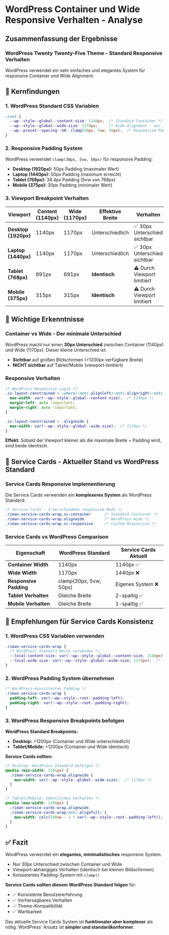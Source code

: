 # WordPress Container und Wide Responsive Verhalten - Analyse

## Zusammenfassung der Ergebnisse

### WordPress Twenty Twenty-Five Theme - Standard Responsive Verhalten

WordPress verwendet ein sehr einfaches und elegantes System für responsive Container und Wide Alignment:

## 🎯 Kernfindungen

### 1. WordPress Standard CSS Variablen
```css
:root {
  --wp--style--global--content-size: 1140px;  /* Standard Container */
  --wp--style--global--wide-size: 1170px;     /* Wide Alignment - nur 30px breiter! */
  --wp--preset--spacing--50: clamp(30px, 5vw, 50px);  /* Responsive Padding */
}
```

### 2. Responsive Padding System
WordPress verwendet `clamp(30px, 5vw, 50px)` für responsive Padding:
- **Desktop (1920px):** 50px Padding (maximaler Wert)
- **Laptop (1440px):** 50px Padding (maximum erreicht)
- **Tablet (768px):** 38.4px Padding (5vw von 768px)
- **Mobile (375px):** 30px Padding (minimaler Wert)

### 3. Viewport Breakpoint Verhalten

| Viewport | Content (1140px) | Wide (1170px) | Effektive Breite | Verhalten |
|----------|------------------|---------------|------------------|-----------|
| **Desktop (1920px)** | 1140px | 1170px | Unterschiedlich | ✅ 30px Unterschied sichtbar |
| **Laptop (1440px)** | 1140px | 1170px | Unterschiedlich | ✅ 30px Unterschied sichtbar |
| **Tablet (768px)** | 691px | 691px | **Identisch** | ⚠️ Durch Viewport limitiert |
| **Mobile (375px)** | 315px | 315px | **Identisch** | ⚠️ Durch Viewport limitiert |

## 🚨 Wichtige Erkenntnisse

### Container vs Wide - Der minimale Unterschied
WordPress macht nur einen **30px Unterschied** zwischen Container (1140px) und Wide (1170px). Dieser kleine Unterschied ist:
- **Sichtbar** auf großen Bildschirmen (>1200px verfügbare Breite)
- **NICHT sichtbar** auf Tablet/Mobile (viewport-limitiert)

### Responsive Verhalten
```css
/* WordPress Responsive Logik */
.is-layout-constrained > :where(:not(.alignleft):not(.alignright):not(.alignfull)) {
  max-width: var(--wp--style--global--content-size);  /* 1140px */
  margin-left: auto !important;
  margin-right: auto !important;
}

.is-layout-constrained > .alignwide {
  max-width: var(--wp--style--global--wide-size);  /* 1170px */
}
```

**Effekt:** Sobald der Viewport kleiner als die maximale Breite + Padding wird, sind beide identisch.

## 📱 Service Cards - Aktueller Stand vs WordPress Standard

### Service Cards Responsive Implementierung

Die Service Cards verwenden ein **komplexeres System** als WordPress Standard:

```css
/* Service Cards - 3 verschiedene responsive Modi */
.riman-service-cards-wrap.sc-container      /* Standard Container */
.riman-service-cards-wrap.alignwide         /* WordPress Wide */
.riman-service-cards-wrap.sc-responsive     /* Custom Responsive */
```

### Service Cards vs WordPress Comparison

| Eigenschaft | WordPress Standard | Service Cards Aktuell |
|-------------|-------------------|----------------------|
| **Container Width** | 1140px | 1140px ✅ |
| **Wide Width** | 1170px | 1440px ❌ |
| **Responsive Padding** | clamp(30px, 5vw, 50px) | Eigenes System ❌ |
| **Tablet Verhalten** | Gleiche Breite | 2-spaltig ✅ |
| **Mobile Verhalten** | Gleiche Breite | 1-spaltig ✅ |

## 🎯 Empfehlungen für Service Cards Konsistenz

### 1. WordPress CSS Variablen verwenden
```css
.riman-service-cards-wrap {
  /* WordPress Standard Werte verwenden */
  --local-content-size: var(--wp--style--global--content-size, 1140px);
  --local-wide-size: var(--wp--style--global--wide-size, 1170px);  /* 1170px statt 1440px */
}
```

### 2. WordPress Padding System übernehmen
```css
/* WordPress-konsistentes Padding */
.riman-service-cards-wrap {
  padding-left: var(--wp--style--root--padding-left);
  padding-right: var(--wp--style--root--padding-right);
}
```

### 3. WordPress Responsive Breakpoints befolgen

**WordPress Standard Breakpoints:**
- **Desktop:** >1200px (Container und Wide unterschiedlich)
- **Tablet/Mobile:** <1200px (Container und Wide identisch)

**Service Cards sollten:**
```css
/* Desktop: WordPress Standard befolgen */
@media (min-width: 1201px) {
  .riman-service-cards-wrap.alignwide {
    max-width: var(--wp--style--global--wide-size);  /* 1170px */
  }
}

/* Tablet/Mobile: Identisches Verhalten */
@media (max-width: 1200px) {
  .riman-service-cards-wrap.alignwide,
  .riman-service-cards-wrap:not(.alignfull) {
    max-width: calc(100vw - 2 * var(--wp--style--root--padding-left));
  }
}
```

## ✅ Fazit

WordPress verwendet ein **elegantes, minimalistisches** responsive System:
- Nur 30px Unterschied zwischen Container und Wide
- Viewport-abhängiges Verhalten (identisch bei kleinen Bildschirmen)
- Konsistentes Padding-System mit `clamp()`

**Service Cards sollten diesem WordPress Standard folgen** für:
- ✅ Konsistente Benutzererfahrung
- ✅ Vorhersagbares Verhalten
- ✅ Theme-Kompatibilität
- ✅ Wartbarkeit

Das aktuelle Service Cards System ist **funktionaler aber komplexer** als nötig. WordPress' Ansatz ist **simpler und standardkonformer**.